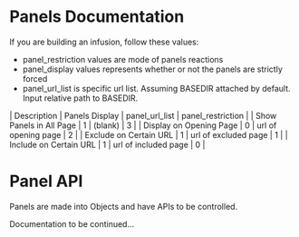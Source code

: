 Panels Documentation
========================

If you are building an infusion, follow these values:

- panel_restriction values are mode of panels reactions
- panel_display values represents whether or not the panels are strictly forced
- panel_url_list is specific url list. Assuming BASEDIR attached by default. Input relative path to BASEDIR.

| Description   |   Panels Display  |   panel_url_list | panel_restriction |
| Show Panels in All Page | 1 | (blank) | 3 |
| Display on Opening Page | 0 | url of opening page | 2 |
| Exclude on Certain URL | 1 | url of excluded page | 1 |
| Include on Certain URL | 1 | url of included page | 0 |

Panel API
===========
Panels are made into Objects and have APIs to be controlled.

Documentation to be continued...